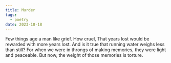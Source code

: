 ```yaml
---
title: Murder
tags:
  - poetry
date: 2023-10-18
---
```

Few things age a man like grief.
How cruel,
That years lost would be rewarded with more years lost.
And is it true that running water weighs less than still?
For when we were in throngs of making memories, they were light and peaceable.
But now, the weight of those memories is torture.